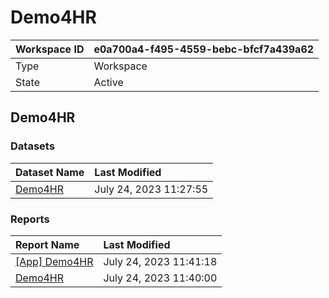 



# Demo4HR

|Workspace ID|e0a700a4-f495-4559-bebc-bfcf7a439a62|
| :--- | :--- |
|Type|Workspace|
|State|Active|

## Demo4HR

### Datasets

|Dataset Name|Last Modified|
| :--- | :--- |
|[Demo4HR](../Datasets/Demo4HR.md)|July 24, 2023 11:27:55|

### Reports

|Report Name|Last Modified|
| :--- | :--- |
|[[App] Demo4HR](../Reports/[App]-Demo4HR.md)|July 24, 2023 11:41:18|
|[Demo4HR](../Reports/Demo4HR.md)|July 24, 2023 11:40:00|
